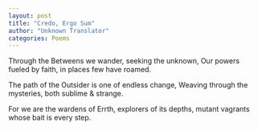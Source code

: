 ```yaml
---
layout: post
title: "Credo, Ergo Sum"
author: "Unknown Translator" 
categories: Poems
---
```

Through the Betweens we wander, seeking the unknown,
Our powers fueled by faith, in places few have roamed.

The path of the Outsider is one of endless change,
Weaving through the mysteries, both sublime & strange.

For we are the wardens of Errth, explorers of its depths,
mutant vagrants whose bait is every step. 




